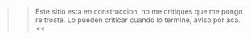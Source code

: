 >> Este sitio esta en construccion, no me critiques que me pongo re troste. Lo pueden criticar cuando lo termine, aviso por aca. <<
